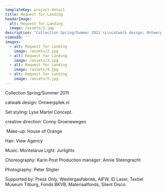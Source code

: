 ```yaml
---
templateKey: project-detail
title: Request for Landing
headerImage:
  alt: Request for Landing
  image: /assets/1.jpg
description: "Collection Spring/Summer 2011 \L\ncatwalk design: Ontwerpplek.nl\LSet styling: Lyse Martel\LConcept, creative direction: Conny Groenewegen\n\LMake-up: House of Orange\nHair: View Agency\nMusic: Montelarue\LLight: Jurlights\nChoreography: Karin Post\LProduction manager: Annie Steengracht\nPhotography: Peter Stigter\L\nSupported by: Press Only, Westergasfabriek, AIFW, ID Laser, Textiel Museum\_Tilburg, Fonds BKVB, Materiaalfonds, Silent Disco. "
vimeoID: ''
images:
  - alt: Request for Landing
    image: /assets/2.jpg
  - alt: Request for Landing
    image: /assets/3.jpg
  - alt: Request for Landing
    image: /assets/4.jpg
  - alt: Request for Landing
    image: /assets/5.jpg
---
```

Collection Spring/Summer 2011  

catwalk design: Ontwerpplek.nl 

Set styling: Lyse Martel Concept.

creative direction: Conny Groenewegen

 Make-up: House of Orange

Hair: View Agency

Music: Montelarue Light: Jurlights

Choreography: Karin Post Production manager: Annie Steengracht

Photography: Peter Stigter 

Supported by: Press Only, Westergasfabriek, AIFW, ID Laser, Textiel Museum Tilburg, Fonds BKVB, Materiaalfonds, Silent Disco.
